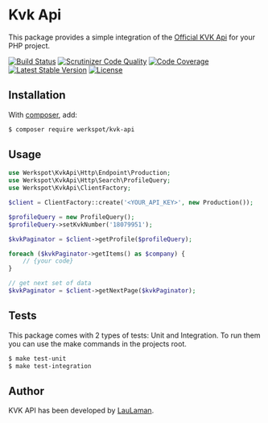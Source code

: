Kvk Api
===============
This package provides a simple integration of the [Official KVK Api][kvk-api-documentation] for your PHP project.

[![Build Status](https://scrutinizer-ci.com/g/Werkspot/kvk-api/badges/build.png?b=master)](https://scrutinizer-ci.com/g/Werkspot/kvk-api/build-status/master)
[![Scrutinizer Code Quality](https://scrutinizer-ci.com/g/Werkspot/kvk-api/badges/quality-score.png?b=master)](https://scrutinizer-ci.com/g/Werkspot/kvk-api/?branch=master)
[![Code Coverage](https://scrutinizer-ci.com/g/Werkspot/kvk-api/badges/coverage.png?b=master)](https://scrutinizer-ci.com/g/Werkspot/kvk-api/?branch=master)
[![Latest Stable Version](https://poser.pugx.org/werkspot/kvk-api/v/stable)](https://packagist.org/packages/werkspot/kvk-api)
[![License](https://poser.pugx.org/werkspot/kvk-api/license)](https://packagist.org/packages/werkspot/kvk-api)

Installation
------------
With [composer](http://packagist.org), add:

```bash
$ composer require werkspot/kvk-api
```

Usage
-----

```php
use Werkspot\KvkApi\Http\Endpoint\Production;
use Werkspot\KvkApi\Http\Search\ProfileQuery;
use Werkspot\KvkApi\ClientFactory;

$client = ClientFactory::create('<YOUR_API_KEY>', new Production());

$profileQuery = new ProfileQuery();
$profileQuery->setKvkNumber('18079951');

$kvkPaginator = $client->getProfile($profileQuery);

foreach ($kvkPaginator->getItems() as $company) {
    // {your code}
}

// get next set of data
$kvkPaginator = $client->getNextPage($kvkPaginator);
```

Tests
-----

This package comes with 2 types of tests: Unit and Integration.
To run them you can use the make commands in the projects root.

```bash
$ make test-unit
$ make test-integration
```

Author
-------

KVK API has been developed by [LauLaman].

[kvk-api-documentation]: https://developers.kvk.nl/documentation
[LauLaman]: https://github.com/LauLaman
